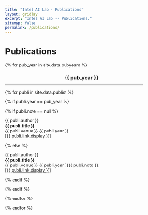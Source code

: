 ```yaml
---
title: "Intel AI Lab - Publications"
layout: gridlay
excerpt: "Intel AI Lab -- Publications."
sitemap: false
permalink: /publications/
---
```



# Publications

<!-- ## Group highlights

**At the end of this page, you can find the [full list of publications and patents](#full-list-of-publications). All papers are also available on [arXiv](https://arxiv.org/search/?searchtype=author&query=Allan%2C+M+P).**

{% assign number_printed = 0 %}
{% for publi in site.data.publist %}

{% assign even_odd = number_printed | modulo: 2 %}
{% if publi.highlight == 1 %}

{% if even_odd == 0 %}
<div class="row">
{% endif %}

<div class="col-sm-6 clearfix">
 <div class="well">
  <pubtit>{{ publi.title }}</pubtit>
  <img src="{{ site.url }}{{ site.baseurl }}/images/pubpic/{{ publi.image }}" class="img-responsive" width="33%" style="float: left" />
  <p>{{ publi.description }}</p>
  <p><em>{{ publi.authors }}</em></p>
  <p><strong><a href="{{ publi.link.url }}">{{ publi.link.display }}</a></strong></p>
  <p class="text-danger"><strong> {{ publi.news1 }}</strong></p>
  <p> {{ publi.news2 }}</p>
 </div>
</div>

{% assign number_printed = number_printed | plus: 1 %}

{% if even_odd == 1 %}
</div>
{% endif %}

{% endif %}
{% endfor %}

{% assign even_odd = number_printed | modulo: 2 %}
{% if even_odd == 1 %}
</div>
{% endif %}

<p> &nbsp; </p>


## Patents
<em>Milan P Allan, S Gröblacher, RA Norte, M Leeuwenhoek</em><br />Novel atomic force microscopy probes with phononic crystals<br /> PCT/NL20-20/050797 (2020)

<em>Milan P Allan</em><br /> Methods of manufacturing superconductor and phononic elements <br /> <a href="https://patents.google.com/patent/US10439125B2/en?inventor=Milan+ALLAN&oq=inventor:(Milan+ALLAN)">US10439125B2 (2016)</a> -->

<!-- ## Publications -->



<!-- {% for publi in site.data.publist %}

  {{ publi.title }} <br />
  <em>{{ publi.authors }} </em><br /><a href="{{ publi.link.url }}">{{ publi.link.display }}</a>

{% endfor %} -->



{% for pub_year in site.data.pubyears %}

<h3 style="padding-bottom: 0px;margin-bottom: 0; text-align: center;">{{ pub_year }}</h3>
<hr style="border: 2;height: 2px;width: 90%;" />


{% for publi in site.data.publist %}

{% if publi.year == pub_year %}

{% if publi.note == null %}

  {{ publi.author }} <br />
  <b> {{ publi.title }} </b> <br />
  {{ publi.venue }} {{ publi.year }}. <br />
  <a href="{{ publi.link.url }}">[{{ publi.link.display }}]</a>

{% else %}

  {{ publi.author }} <br />
  <b> {{ publi.title }} </b> <br />
  {{ publi.venue }} {{ publi.year }}{{ publi.note }}. <br />
  <a href="{{ publi.link.url }}">[{{ publi.link.display }}]</a>

{% endif %}

<!-- {% if publi.link.url != null %}
  <a href="{{ publi.link.url }}">[{{ publi.link.display }}]</a>
{% endif %}
 -->
{% endif %}

{% endfor %}

{% endfor %}
